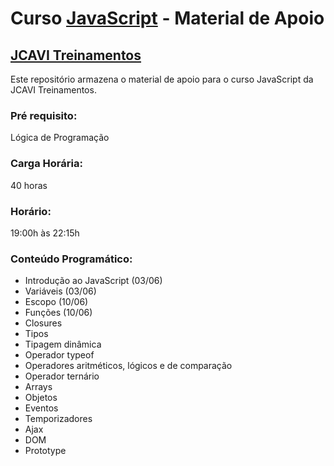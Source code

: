 # Curso [JavaScript](https://www.jcavitreinamentos.com.br/javascript) - Material de Apoio
## [JCAVI Treinamentos](https://www.jcavitreinamentos.com.br)

Este repositório armazena o material de apoio para o curso JavaScript da JCAVI Treinamentos.

### Pré requisito:
Lógica de Programação

### Carga Horária:
40 horas

### Horário:
19:00h às 22:15h

### Conteúdo Programático:
* Introdução ao JavaScript (03/06)
* Variáveis (03/06)
* Escopo (10/06)
* Funções (10/06)
* Closures
* Tipos
* Tipagem dinâmica
* Operador typeof
* Operadores aritméticos, lógicos e de comparação
* Operador ternário
* Arrays
* Objetos
* Eventos
* Temporizadores
* Ajax
* DOM
* Prototype
